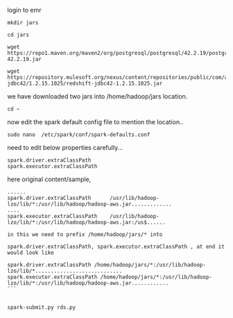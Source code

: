 
login to emr 

```
mkdir jars

cd jars

wget https://repo1.maven.org/maven2/org/postgresql/postgresql/42.2.19/postgresql-42.2.19.jar

wget https://repository.mulesoft.org/nexus/content/repositories/public/com/amazon/redshift/redshift-jdbc42/1.2.15.1025/redshift-jdbc42-1.2.15.1025.jar

```

we have downloaded two jars into /home/hadoop/jars location.

```
cd ~ 
```

now edit the spark default config file to mention the location..

```
sudo nano  /etc/spark/conf/spark-defaults.conf
```

need to edit below properties carefully...

```
spark.driver.extraClassPath
spark.executor.extraClassPath
```

here original content/sample, 

```
......
spark.driver.extraClassPath      /usr/lib/hadoop-lzo/lib/*:/usr/lib/hadoop/hadoop-aws.jar.............
....
spark.executor.extraClassPath    /usr/lib/hadoop-lzo/lib/*:/usr/lib/hadoop/hadoop-aws.jar:/us$......
```

```
in this we need to prefix /home/hadoop/jars/* into

spark.driver.extraClassPath, spark.executor.extraClassPath , at end it would look like
```

````
spark.driver.extraClassPath /home/hadoop/jars/*:/usr/lib/hadoop-lzo/lib/*............................
spark.executor.extraClassPath /home/hadoop/jars/*:/usr/lib/hadoop-lzo/lib/*:/usr/lib/hadoop/hadoop-aws.jar............
```


spark-submit.py rds.py


